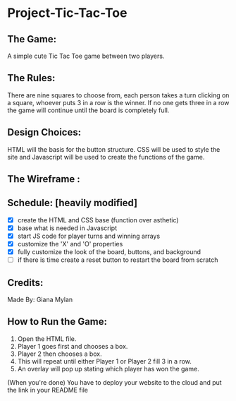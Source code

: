 # Project-Tic-Tac-Toe

## The Game: 
A simple cute Tic Tac Toe game between two players.

## The Rules: 
There are nine squares to choose from, each person takes a turn clicking on a square, whoever puts 3 in a row is the winner.
If no one gets three in a row the game will continue until the board is completely full.

## Design Choices:
HTML will the basis for the button structure. 
CSS will be used to style the site and Javascript will be used to create the functions of the game.

## The Wireframe :

## Schedule: [heavily modified]
- [x] create the HTML and CSS base (function over asthetic)
- [x] base what is needed in Javascript 
- [x] start JS code for player turns and winning arrays
- [x] customize the 'X' and 'O' properties
- [x] fully customize the look of the board, buttons, and background
- [ ] if there is time create a reset button to restart the board from scratch

## Credits: 
Made By: Giana Mylan

## How to Run the Game: 
1. Open the HTML file.
2. Player 1 goes first and chooses a box.
3. Player 2 then chooses a box. 
4. This will repeat until either Player 1 or Player 2 fill 3 in a row.
5. An overlay will pop up stating which player has won the game.



(When you're done) You have to deploy your website to the cloud and put the link in your README file
